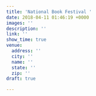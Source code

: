 ```yaml
---
title: 'National Book Festival '
date: 2018-04-11 01:46:19 +0000
images: ''
description: ''
link: ''
show_time: true
venue:
  address: ''
  city: ''
  name: ''
  state: ''
  zip: ''
draft: true

---
```

